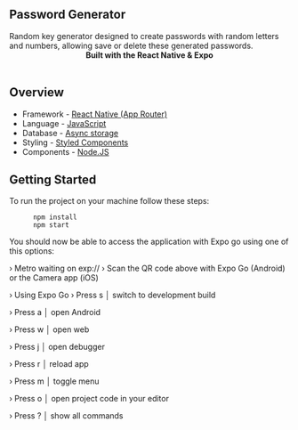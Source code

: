 ## Password Generator

<div>Random key generator designed to create passwords with random letters and numbers, allowing save or delete these generated passwords.</div>


<div align="center"><strong>Built with the React Native & Expo</strong></div>
<br />


## Overview

- Framework - [React Native (App Router)](https://reactnative.dev/)
- Language - [JavaScript](https://www.javascript.com/)
- Database - [Async storage](https://console.firebase.google.com/u/0/project/myapp-14570/database?hl=pt-br)
- Styling - [Styled Components](https://styled-components.com/)
- Components - [Node.JS](https://nodejs.org/pt)



## Getting Started

To run the project on your machine follow these steps:

          npm install
          npm start

   

You should now be able to access the application with Expo go using one of this options:

› Metro waiting on exp://
› Scan the QR code above with Expo Go (Android) or the Camera app (iOS)

› Using Expo Go
› Press s │ switch to development build

› Press a │ open Android

› Press w │ open web

› Press j │ open debugger

› Press r │ reload app

› Press m │ toggle menu

› Press o │ open project code in your editor

› Press ? │ show all commands

